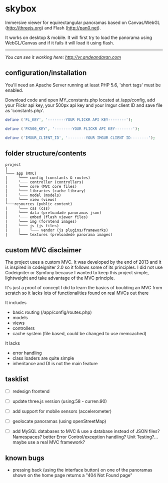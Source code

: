 skybox
======

Immersive viewer for equirectangular panoramas based on Canvas/WebGL (http://threejs.org) and Flash (http://pan0.net).

It works on desktop & mobile. It will first try to load the panorama using WebGL/Canvas and if it fails it will load it using flash. 

*********************************************************
*You can see it working here: http://vr.andeandaran.com*

configuration/installation
--------------------------

You'll need an Apache Server running at least PHP 5.6, 'short tags' must be enabled.

Download code and open MY_constants.php located at /app/config, add your Flickr api key, your 500px api key and your Imgur client ID and save file as 'constants.php'.

```php
define ('FL_KEY', '--------YOUR FLICKR API KEY--------');

define ('PX500_KEY', '--------YOUR FLICKR API KEY--------');

define ('IMGUR_CLIENT_ID', '--------YOUR IMGUR CLIENT ID--------');

```

folder structure/contents
---------------

```
project   
│
└─── app (MVC)
|     └─── config (constants & routes)  
|     └─── controller (controllers)  
|     └─── core (MVC core files)  
|     └─── libraries (cache library)  
|     └─── model (models)  
|     └─── view (views)    
└───resources (public content)
|     └─── css (css)  
|     └─── data (preloadade panoramas json)  
|     └─── embed (flash viewer files)  
|     └─── img (forntend images)  
|     └─── js (js files)  
|     |    └─── vendor (js plugins/frameworks)    
|     └─── textures (preloadede panorama images)

```


custom MVC disclaimer
---------------------

The project uses a custom MVC. 
It was developed by the end of 2013 and it is inspired in codeigniter 2.0 so it follows some of its principles. 
I did not use Codeigniter or Symfony because I wanted to keep this project simple, lightweight and take advantage of the MVC principle.

It's just a proof of concept I did to learn the basics of boulding an MVC from scratch so it lacks lots of functionalities found on real MVCs out there

It includes 
- basic routing (/app/config/routes.php)
- models
- views 
- controllers
- cache system (file based, could be changed to use memcached)

It lacks
- error handling
- class loaders are quite simple
- inheritance and DI is not the main feature 


tasklist
--------

* [ ] redesign frontend
* [ ] update three.js version (using:58 - curren:90)
* [ ] add support for mobile sensors (accelerometer)
* [ ] geolocate panoramas (using openStreetMap)
* [ ] add MySQL databases to MVC & use a database instead of JSON files? Namespaces? better Error Control/exception handling? Unit Testing?... maybe use a real MVC framework?


known bugs
--------

* pressing back (using the interface button) on one of the panoramas shown on the home page returns a "404 Not Found page"
